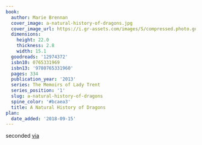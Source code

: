 ```yaml
---
book:
  author: Marie Brennan
  cover_image: a-natural-history-of-dragons.jpg
  cover_image_url: https://i.gr-assets.com/images/S/compressed.photo.goodreads.com/books/1359770409l/12974372._SX98_.jpg
  dimensions:
    height: 22.0
    thickness: 2.8
    width: 15.1
  goodreads: '12974372'
  isbn10: 0765331969
  isbn13: '9780765331960'
  pages: 334
  publication_year: '2013'
  series: The Memoirs of Lady Trent
  series_position: '1'
  slug: a-natural-history-of-dragons
  spine_color: '#bcaea3'
  title: A Natural History of Dragons
plan:
  date_added: '2018-09-15'
---
```


seconded [via](https://www.reddit.com/r/Fantasy/comments/hazt57/oddly_specific_fantasy_recommendation_requests/fv67p9o/)
